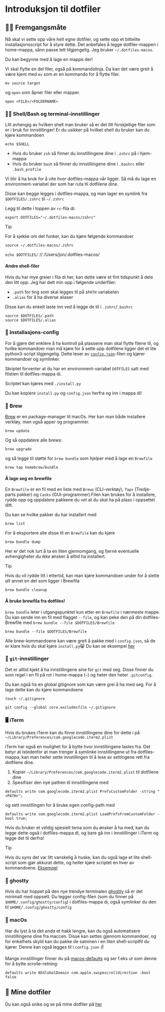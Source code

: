 # Introduksjon til dotfiler

## 🧑‍🍳 Fremgangsmåte

Nå skal vi sette opp våre helt egne dotfiler, og sette opp et bittelite installasjonsscript
for å styre dette. Det anbefales å legge dotfiler-mappen i home-mappa, sånn passe lett tilgjengelig.
Jeg bruker `~/.dotfiles-macos`.

Du kan begynne med å lage en mappe der!

Vi skal flytte en del filer, også på kommandolinja. Da kan det være greit å være kjent med `mv` som er
en kommando for å flytte filer.

```
mv source target
```

og `open` som åpner filer eller mapper.

```
open <FILE>/<FOLDERNAME>
```

### 🧑‍💻 Shell/Bash og terminal-innstillinger

Litt avhengig av hvilken shell man bruker så er det litt forskjellige filer som er i bruk for innstillinger!
Er du usikker på hvilket shell du bruker kan du kjøre kommandoen

```
echo $SHELL
```

- Hvis du bruker `zsh` så finner du innstillingene dine i `.zshrc` på i hjem-mappa
- Hvis du bruker `bash` så finner du innstillingene dine i `.bashrc` eller `.bash_profile`

Vi blir å ha bruk for å vite _hvor_ dotfiles-mappa vår ligger. Så må du lage en environment-variabel der som har ruta til dotfilene dine.

Disse kan begge legges i dotfiles-mappa, og man lager en symlink fra `$DOTFILES/.zshrc` til `~/.zshrc`

Legg til dette i toppen av `rc`-fila di:

```
export DOTFILES="~/.dotfiles-macos/zshrc"
```

> [!TIP]
> For å sjekke om det funker, kan du kjøre følgende kommandoer
>
> `source ~/.dotfiles-macos/.zshrc`
>
> `echo $DOTFILES/` // /Users/jon/.dotfiles-macos/

#### Andre shell-filer

Hvis du har mye greier i fila di her, kan dette være et fint tidspunkt å dele den litt opp.
Jeg har delt min opp i følgende underfiler:

- `.path` for ting som skal legges til på `$PATH` variabelen
- `.alias` for å ha diverse aliaser

Disse kan du enkelt laste inn ved å legge de til i `.zshrc`/`.bashrc`

```
source $DOTFILES/.path
source $DOTFILES/.alias
```

### 🤖 Installasjons-config

For å gjøre det enklere å ha kontroll på plassene man skal flytte filene til, og
hvilke kommandoer man må kjøre for å sette opp dotfilene ligger det et lite python3-script tilgjengelig.
Dette leser av [`config.json`](config.json)-filen og kjører kommandoer og symlinker.

Skriptet forventer at du har en environment-variabel `DOTFILES` satt med filstien til dotfiles-mappa di.

Scriptet kan kjøres med `./install.py`

Du kan kopiere `install.py` og `config.json` herfra og inn i mappa di!

### 🍺 Brew

[Brew](https://brew.sh/) er en package-manager til macOs. Her kan man både installere verktøy,
men også apper og programmer.

```
brew update
```

Og så oppdatere alle brews:

```
brew upgrade
```

og så legge til støtte for `brew bundle` som hjelper med å lage en `Brewfile`

```
brew tap homebrew/bundle
```

#### Å lage seg en brewfile

En `Brewfile` er en fil med en liste med `Brews` (CLI-verktøy), `Taps` (Tredje-parts pakker)
og `Casks` (GUI-programmer).Filen kan brukes for å installere, rydde opp og oppdatere pakkene
du _vet_ at du skal ha på plass i oppsettet ditt.

Du kan se hvilke pakker du har installert med

```
brew list
```

For å eksportere alle disse til en `Brewfile` kan du kjøre

```
brew bundle dump
```

Her er det nok lurt å ta en liten gjennomgang, og fjerne eventuelle avhengigheter
du _ikke_ ønsker å alltid ha installert.

> [!TIP]
> Hvis du vil rydde litt i ettertid, kan man kjøre kommandoen under for å slette
> _alt_ annet en det som ligger i Brewfila
>
> `brew bundle cleanup`

#### Å bruke brewfila fra dotfiles!

`brew bundle` leter i utgangspunktet kun etter en `Brewfile` i nærmeste mappe.
Du kan sende inn en fil med flagget `--file`, og kan peke den på din dotfiles-Brewfile med `brew bundle --file $DOTFILES/Brewfile`

```
brew bundle --file $DOTFILES/Brewfile
```

Alle brew-kommandoene kan være greit å pakke med i `config.json`, så de er klare hvis du skal kjøre `install.py`😸 Du kan se eksempel [her](https://github.com/jonjohansen/.dotfiles-macos/blob/main/config.json)

### 🐙 `git`-innstillinger

Det er alltid kjekt å ha innstillingene sine for `git` med seg.
Disse finner du som regel i en fil på rot i home-mappa (`~`) og heter den heter `.gitconfig`.

Du kan også ha en global gitignore som kan være grei å ha med seg. For å lage dette kan du kjøre kommandoene

```
touch ~/.gitignore
```

```
git config --global core.excludesfile ~/.gitignore
```

### 🖥️ iTerm

Hvis du brukes iTerm kan du finne innstillingene dine for dette i på `~/Library/Preferences/com.googlecode.iterm2.plist`

iTerm har også en mulighet for å bytte hvor innstillingene lastes fra. Det betyr at istedenfor at man trenger å symlinke
innstillingene ut fra dotfiles-mappa, kan man heller sette innstillingen til å lese av settingene rett fra dotfilene dine.

1. Kopier `~/Library/Preferences/com.googlecode.iterm2.plist` til dotfilene dine
2. Spesifiser den nye pathen til innstillingene med

```
defaults write com.googlecode.iterm2.plist PrefsCustomFolder -string "<PATH>";
```

og sett innstillingen for å bruke egen config-path med

```
defaults write com.googlecode.iterm2.plist LoadPrefsFromCustomFolder -bool true;
```

Hvis du bruker et veldig spesielt tema som du ønsker å ha med, kan du legge dette også i dotfiles-mappa di, og bare gå inn i innstillinger i iTerm og legge det til derfra!

> [!TIP]
> Hvis du syns det var litt vanskelig å huske, kan du også lage et lite shell-script som gjør akkurat dette, og heller kjøre scriptet en hver av kommandoene.
> [Eksempel](https://github.com/jonjohansen/.dotfiles-macos/blob/be92344096a6134d2133856b87cfdfb3fd261b6e/iterm2/config)

### 👻 ghostty

Hvis du har hoppet på den nye trendye terminalen [ghostty](https://ghostty.org/) så er det minimalt med oppsett.
Du legger config-filen (som du finner på `$HOME/.config/ghostty/config`) i dotfiles-mappa di, også symlinker du den til `$HOME/.config/ghostty/config`

### 🍎 macOs

Har du lyst å ta det _enda_ et hakk lengre, kan du også automatisere innstillingene dine fra maccen.
Disse kan settes gjennom kommandoer, og for enkelhets skyld kan du pakke de sammen i en liten shell-scriptfil du kjører. Denne kan også legges til i `config.json` ✌️

Mange innstillinger finner du på [macos-defaults](https://macos-defaults.com/)
og ser f.eks ut som denne for å bytte scrolle-retning:

```
defaults write NSGlobalDomain com.apple.swipescrolldirection -bool false
```

## 🤠 Mine dotfiler

Du kan også snike og se på mine dotfiler på [her](https://github.com/jonjohansen/.dotfiles-macos)
